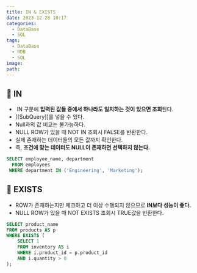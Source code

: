 ```yaml
---
title: IN & EXISTS
date: 2023-12-28 10:17
categories:
  - DataBase
  - SQL
tags:
  - DataBase
  - RDB
  - SQL
image: 
path:
---
```


## 🌈 IN
+  IN 구문에 **입력된 값들 중에서 하나라도 일치하는 것이 있으면 조회**된다.
+ [[SubQuery]]를 넣을 수 있다.
+ Null과의 값 비교는 불가능하다. 
+ NULL ROW가 있을 때 NOT IN 조회시 FALSE를 반환한다.
+ 실제 존재하는 데이터들의 모든 값까지 확인한다.
+ 즉, **조건에 맞는 데이터도 NULL이 존재하면 선택하지 않는다.**

```sql
SELECT employee_name, department 
  FROM employees
 WHERE department IN ('Engineering', 'Marketing');

```

## 🌈 EXISTS
+ ROW가 존재하는지만 체크하고 더 이상 수행되지 않으므로 **IN보다 성능이 좋다.**
+  NULL ROW가 있을 때 NOT EXISTS 조회시 TRUE값을 반환한다.

```sql
SELECT product_name
FROM products AS p
WHERE EXISTS (
    SELECT 1
    FROM inventory AS i
    WHERE i.product_id = p.product_id
    AND i.quantity > 0
);

```